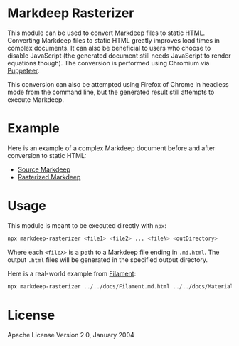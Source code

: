 # Markdeep Rasterizer

This module can be used to convert [Markdeep](https://casual-effects.com/markdeep/) files
to static HTML. Converting Markdeep files to static HTML greatly improves load times in complex documents. It can also be beneficial to users who choose to disable JavaScript (the generated document still needs JavaScript to render equations though). The conversion is performed using Chromium via [Puppeteer](https://github.com/puppeteer/puppeteer).

This conversion can also be attempted using Firefox of Chrome in headless mode from the command line, but the generated result still attempts to execute Markdeep.

# Example

Here is an example of a complex Markdeep document before and after conversion to static HTML:

- [Source Markdeep](https://google.github.io/filament/Filament.md.html)
- [Rasterized Markdeep](https://google.github.io/filament/Filament.html)

# Usage

This module is meant to be executed directly with `npx`:

```bash
npx markdeep-rasterizer <file1> <file2> ... <fileN> <outDirectory>
```

Where each `<fileX>` is a path to a Markdeep file ending in `.md.html`. The output `.html` files
will be generated in the specified output directory.

Here is a real-world example from [Filament](https://github.com/google/filament):

```bash
npx markdeep-rasterizer ../../docs/Filament.md.html ../../docs/Materials.md.html  ../../docs/
```

# License

Apache License
Version 2.0, January 2004
